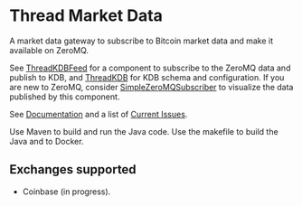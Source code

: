 # Thread Market Data
A market data gateway to subscribe to Bitcoin market data and make it available on ZeroMQ.

See [ThreadKDBFeed](https://github.com/nof20/ThreadKDBFeed) for a component to subscribe to the ZeroMQ data and publish to KDB, and [ThreadKDB](https://github.com/nof20/ThreadKDB) for KDB schema and configuration.  If you are new to ZeroMQ, consider [SimpleZeroMQSubscriber](https://github.com/nof20/SimpleZeroMQSubscriber) to visualize the data published by this component.

See [Documentation](https://github.com/nof20/ThreadMarketData/wiki) and a list of [Current Issues](https://github.com/nof20/ThreadMarketData/issues).

Use Maven to build and run the Java code.  Use the makefile to build the Java and to Docker.

## Exchanges supported

* Coinbase (in progress).
